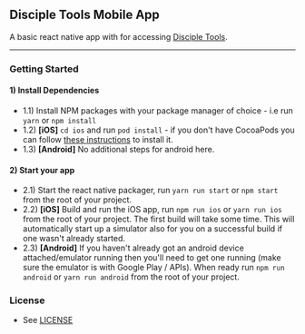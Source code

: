 ## Disciple Tools Mobile App
A basic react native app with for accessing [Disciple Tools](https://disciple.tools).

---


### Getting Started

#### 1) Install Dependencies

- 1.1) Install NPM packages with your package manager of choice - i.e run `yarn` or `npm install`
- 1.2) **[iOS]** `cd ios` and run `pod install` - if you don't have CocoaPods you can follow [these instructions](https://guides.cocoapods.org/using/getting-started.html#getting-started) to install it.
- 1.3) **[Android]** No additional steps for android here.
  
#### 2) Start your app

- 2.1) Start the react native packager, run `yarn run start` or `npm start` from the root of your project.
- 2.2) **[iOS]** Build and run the iOS app, run `npm run ios` or `yarn run ios` from the root of your project. The first build will take some time. This will automatically start up a simulator also for you on a successful build if one wasn't already started.
- 2.3) **[Android]** If you haven't already got an android device attached/emulator running then you'll need to get one running (make sure the emulator is with Google Play / APIs). When ready run `npm run android` or `yarn run android` from the root of your project.

### License

- See [LICENSE](/LICENSE)
